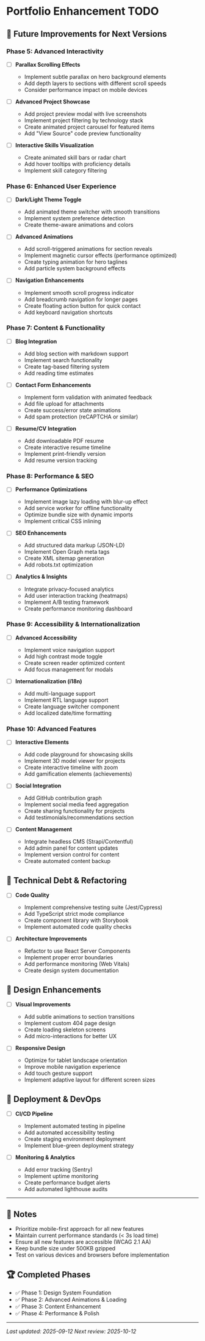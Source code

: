 # Portfolio Enhancement TODO

## 🎯 Future Improvements for Next Versions

### Phase 5: Advanced Interactivity
- [ ] **Parallax Scrolling Effects**
  - Implement subtle parallax on hero background elements
  - Add depth layers to sections with different scroll speeds
  - Consider performance impact on mobile devices

- [ ] **Advanced Project Showcase**
  - Add project preview modal with live screenshots
  - Implement project filtering by technology stack
  - Create animated project carousel for featured items
  - Add "View Source" code preview functionality

- [ ] **Interactive Skills Visualization**
  - Create animated skill bars or radar chart
  - Add hover tooltips with proficiency details
  - Implement skill category filtering

### Phase 6: Enhanced User Experience
- [ ] **Dark/Light Theme Toggle**
  - Add animated theme switcher with smooth transitions
  - Implement system preference detection
  - Create theme-aware animations and colors

- [ ] **Advanced Animations**
  - Add scroll-triggered animations for section reveals
  - Implement magnetic cursor effects (performance optimized)
  - Create typing animation for hero taglines
  - Add particle system background effects

- [ ] **Navigation Enhancements**
  - Implement smooth scroll progress indicator
  - Add breadcrumb navigation for longer pages
  - Create floating action button for quick contact
  - Add keyboard navigation shortcuts

### Phase 7: Content & Functionality
- [ ] **Blog Integration**
  - Add blog section with markdown support
  - Implement search functionality
  - Create tag-based filtering system
  - Add reading time estimates

- [ ] **Contact Form Enhancements**
  - Implement form validation with animated feedback
  - Add file upload for attachments
  - Create success/error state animations
  - Add spam protection (reCAPTCHA or similar)

- [ ] **Resume/CV Integration**
  - Add downloadable PDF resume
  - Create interactive resume timeline
  - Implement print-friendly version
  - Add resume version tracking

### Phase 8: Performance & SEO
- [ ] **Performance Optimizations**
  - Implement image lazy loading with blur-up effect
  - Add service worker for offline functionality
  - Optimize bundle size with dynamic imports
  - Implement critical CSS inlining

- [ ] **SEO Enhancements**
  - Add structured data markup (JSON-LD)
  - Implement Open Graph meta tags
  - Create XML sitemap generation
  - Add robots.txt optimization

- [ ] **Analytics & Insights**
  - Integrate privacy-focused analytics
  - Add user interaction tracking (heatmaps)
  - Implement A/B testing framework
  - Create performance monitoring dashboard

### Phase 9: Accessibility & Internationalization
- [ ] **Advanced Accessibility**
  - Implement voice navigation support
  - Add high contrast mode toggle
  - Create screen reader optimized content
  - Add focus management for modals

- [ ] **Internationalization (i18n)**
  - Add multi-language support
  - Implement RTL language support
  - Create language switcher component
  - Add localized date/time formatting

### Phase 10: Advanced Features
- [ ] **Interactive Elements**
  - Add code playground for showcasing skills
  - Implement 3D model viewer for projects
  - Create interactive timeline with zoom
  - Add gamification elements (achievements)

- [ ] **Social Integration**
  - Add GitHub contribution graph
  - Implement social media feed aggregation
  - Create sharing functionality for projects
  - Add testimonials/recommendations section

- [ ] **Content Management**
  - Integrate headless CMS (Strapi/Contentful)
  - Add admin panel for content updates
  - Implement version control for content
  - Create automated content backup

## 🔧 Technical Debt & Refactoring
- [ ] **Code Quality**
  - Implement comprehensive testing suite (Jest/Cypress)
  - Add TypeScript strict mode compliance
  - Create component library with Storybook
  - Implement automated code quality checks

- [ ] **Architecture Improvements**
  - Refactor to use React Server Components
  - Implement proper error boundaries
  - Add performance monitoring (Web Vitals)
  - Create design system documentation

## 🎨 Design Enhancements
- [ ] **Visual Improvements**
  - Add subtle animations to section transitions
  - Implement custom 404 page design
  - Create loading skeleton screens
  - Add micro-interactions for better UX

- [ ] **Responsive Design**
  - Optimize for tablet landscape orientation
  - Improve mobile navigation experience
  - Add touch gesture support
  - Implement adaptive layout for different screen sizes

## 🚀 Deployment & DevOps
- [ ] **CI/CD Pipeline**
  - Implement automated testing in pipeline
  - Add automated accessibility testing
  - Create staging environment deployment
  - Implement blue-green deployment strategy

- [ ] **Monitoring & Analytics**
  - Add error tracking (Sentry)
  - Implement uptime monitoring
  - Create performance budget alerts
  - Add automated lighthouse audits

---

## 📝 Notes
- Prioritize mobile-first approach for all new features
- Maintain current performance standards (< 3s load time)
- Ensure all new features are accessible (WCAG 2.1 AA)
- Keep bundle size under 500KB gzipped
- Test on various devices and browsers before implementation

## 🏆 Completed Phases
- ✅ Phase 1: Design System Foundation
- ✅ Phase 2: Advanced Animations & Loading
- ✅ Phase 3: Content Enhancement
- ✅ Phase 4: Performance & Polish

---

*Last updated: 2025-09-12*
*Next review: 2025-10-12*